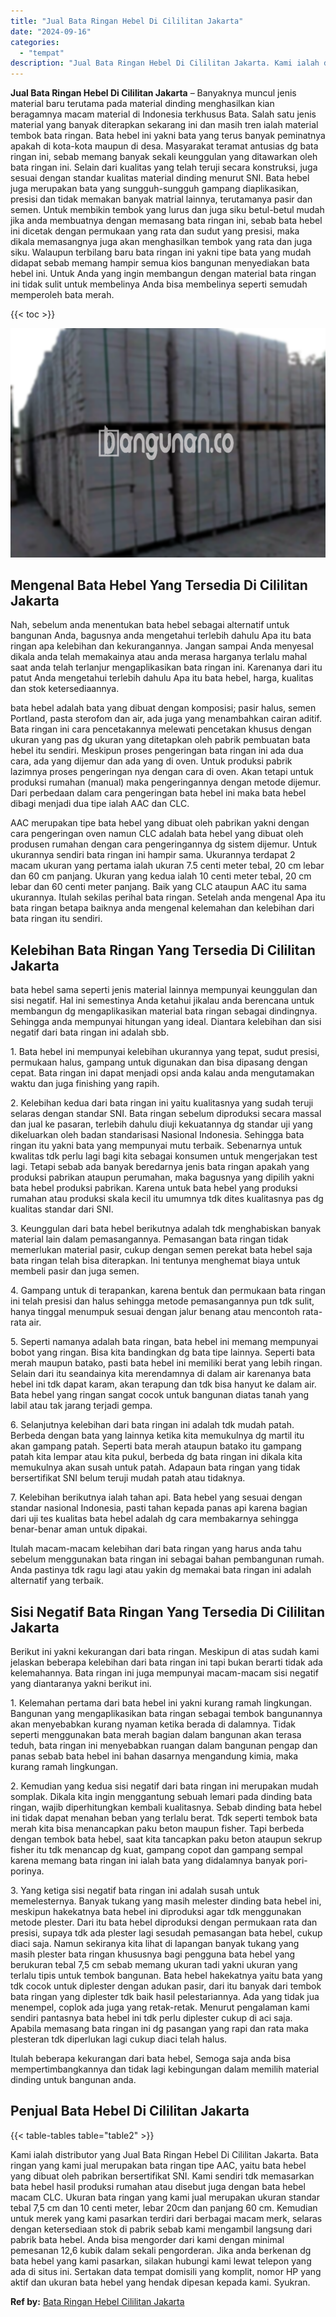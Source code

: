 ```yaml
---
title: "Jual Bata Ringan Hebel Di Cililitan Jakarta"
date: "2024-09-16"
categories: 
  - "tempat"
description: "Jual Bata Ringan Hebel Di Cililitan Jakarta. Kami ialah distributor yang Jual Bata Ringan Hebel Di Cililitan Jakarta. Bata ringan yang kami jual merupakan ba..."
---
```


**Jual Bata Ringan Hebel Di Cililitan Jakarta** – Banyaknya muncul jenis material baru terutama pada material dinding menghasilkan kian beragamnya macam material di Indonesia terkhusus Bata. Salah satu jenis material yang banyak diterapkan sekarang ini dan masih tren ialah material tembok bata ringan. Bata hebel ini yakni bata yang terus banyak peminatnya apakah di kota-kota maupun di desa. Masyarakat teramat antusias dg bata ringan ini, sebab memang banyak sekali keunggulan yang ditawarkan oleh bata ringan ini. Selain dari kualitas yang telah teruji secara konstruksi, juga sesuai dengan standar kualitas material dinding menurut SNI. Bata hebel juga merupakan bata yang sungguh-sungguh gampang diaplikasikan, presisi dan tidak memakan banyak matrial lainnya, terutamanya pasir dan semen. Untuk membikin tembok yang lurus dan juga siku betul-betul mudah jika anda membuatnya dengan memasang bata ringan ini, sebab bata hebel ini dicetak dengan permukaan yang rata dan sudut yang presisi, maka dikala memasangnya juga akan menghasilkan tembok yang rata dan juga siku. Walaupun terbilang baru bata ringan ini yakni tipe bata yang mudah didapat sebab memang hampir semua kios bangunan menyediakan bata hebel ini. Untuk Anda yang ingin membangun dengan material bata ringan ini tidak sulit untuk membelinya Anda bisa membelinya seperti semudah memperoleh bata merah.

{{< toc >}}

![Jual Bata Ringan Hebel Di Cililitan Jakarta](/images/jual-hebel-murah-17.png)

## Mengenal Bata Hebel Yang Tersedia Di Cililitan Jakarta

Nah, sebelum anda menentukan bata hebel sebagai alternatif untuk bangunan Anda, bagusnya anda mengetahui terlebih dahulu Apa itu bata ringan apa kelebihan dan kekurangannya. Jangan sampai Anda menyesal dikala anda telah memakainya atau anda merasa harganya terlalu mahal saat anda telah terlanjur mengaplikasikan bata ringan ini. Karenanya dari itu patut Anda mengetahui terlebih dahulu Apa itu bata hebel, harga, kualitas dan stok ketersediaannya.

bata hebel adalah bata yang dibuat dengan komposisi; pasir halus, semen Portland, pasta sterofom dan air, ada juga yang menambahkan cairan aditif. Bata ringan ini cara pencetakannya melewati pencetakan khusus dengan ukuran yang pas dg ukuran yang ditetapkan oleh pabrik pembuatan bata hebel itu sendiri. Meskipun proses pengeringan bata ringan ini ada dua cara, ada yang dijemur dan ada yang di oven. Untuk produksi pabrik lazimnya proses pengeringan nya dengan cara di oven. Akan tetapi untuk produksi rumahan (manual) maka pengeringannya dengan metode dijemur. Dari perbedaan dalam cara pengeringan bata hebel ini maka bata hebel dibagi menjadi dua tipe ialah AAC dan CLC.

AAC merupakan tipe bata hebel yang dibuat oleh pabrikan yakni dengan cara pengeringan oven namun CLC adalah bata hebel yang dibuat oleh produsen rumahan dengan cara pengeringannya dg sistem dijemur. Untuk ukurannya sendiri bata ringan ini hampir sama. Ukurannya terdapat 2 macam ukuran yang pertama ialah ukuran 7.5 centi meter tebal, 20 cm lebar dan 60 cm panjang. Ukuran yang kedua ialah 10 centi meter tebal, 20 cm lebar dan 60 centi meter panjang. Baik yang CLC ataupun AAC itu sama ukurannya. Itulah sekilas perihal bata ringan. Setelah anda mengenal Apa itu bata ringan betapa baiknya anda mengenal kelemahan dan kelebihan dari bata ringan itu sendiri.

## Kelebihan Bata Ringan Yang Tersedia Di Cililitan Jakarta

bata hebel sama seperti jenis material lainnya mempunyai keunggulan dan sisi negatif. Hal ini semestinya Anda ketahui jikalau anda berencana untuk membangun dg mengaplikasikan material bata ringan sebagai dindingnya. Sehingga anda mempunyai hitungan yang ideal. Diantara kelebihan dan sisi negatif dari bata ringan ini adalah sbb.

1\. Bata hebel ini mempunyai kelebihan ukurannya yang tepat, sudut presisi, permukaan halus, gampang untuk digunakan dan bisa dipasang dengan cepat. Bata ringan ini dapat menjadi opsi anda kalau anda mengutamakan waktu dan juga finishing yang rapih.

2\. Kelebihan kedua dari bata ringan ini yaitu kualitasnya yang sudah teruji selaras dengan standar SNI. Bata ringan sebelum diproduksi secara massal dan jual ke pasaran, terlebih dahulu diuji kekuatannya dg standar uji yang dikeluarkan oleh badan standarisasi Nasional Indonesia. Sehingga bata ringan itu yakni bata yang mempunyai mutu terbaik. Sebenarnya untuk kwalitas tdk perlu lagi bagi kita sebagai konsumen untuk mengerjakan test lagi. Tetapi sebab ada banyak beredarnya jenis bata ringan apakah yang produksi pabrikan ataupun perumahan, maka bagusnya yang dipilih yakni bata hebel produksi pabrikan. Karena untuk bata hebel yang produksi rumahan atau produksi skala kecil itu umumnya tdk dites kualitasnya pas dg kualitas standar dari SNI.

3\. Keunggulan dari bata hebel berikutnya adalah tdk menghabiskan banyak material lain dalam pemasangannya. Pemasangan bata ringan tidak memerlukan material pasir, cukup dengan semen perekat bata hebel saja bata ringan telah bisa diterapkan. Ini tentunya menghemat biaya untuk membeli pasir dan juga semen.

4\. Gampang untuk di terapankan, karena bentuk dan permukaan bata ringan ini telah presisi dan halus sehingga metode pemasangannya pun tdk sulit, hanya tinggal menumpuk sesuai dengan jalur benang atau mencontoh rata-rata air.

5\. Seperti namanya adalah bata ringan, bata hebel ini memang mempunyai bobot yang ringan. Bisa kita bandingkan dg bata tipe lainnya. Seperti bata merah maupun batako, pasti bata hebel ini memiliki berat yang lebih ringan. Selain dari itu seandainya kita merendamnya di dalam air karenanya bata hebel ini tdk dapat karam, akan terapung dan tdk bisa hanyut ke dalam air. Bata hebel yang ringan sangat cocok untuk bangunan diatas tanah yang labil atau tak jarang terjadi gempa.

6\. Selanjutnya kelebihan dari bata ringan ini adalah tdk mudah patah. Berbeda dengan bata yang lainnya ketika kita memukulnya dg martil itu akan gampang patah. Seperti bata merah ataupun batako itu gampang patah kita lempar atau kita pukul, berbeda dg bata ringan ini dikala kita memukulnya akan susah untuk patah. Adapaun bata ringan yang tidak bersertifikat SNI belum teruji mudah patah atau tidaknya.

7\. Kelebihan berikutnya ialah tahan api. Bata hebel yang sesuai dengan standar nasional Indonesia, pasti tahan kepada panas api karena bagian dari uji tes kualitas bata hebel adalah dg cara membakarnya sehingga benar-benar aman untuk dipakai.

Itulah macam-macam kelebihan dari bata ringan yang harus anda tahu sebelum menggunakan bata ringan ini sebagai bahan pembangunan rumah. Anda pastinya tdk ragu lagi atau yakin dg memakai bata ringan ini adalah alternatif yang terbaik.

## Sisi Negatif Bata Ringan Yang Tersedia Di Cililitan Jakarta

Berikut ini yakni kekurangan dari bata ringan. Meskipun di atas sudah kami jelaskan beberapa kelebihan dari bata ringan ini tapi bukan berarti tidak ada kelemahannya. Bata ringan ini juga mempunyai macam-macam sisi negatif yang diantaranya yakni berikut ini.

1\. Kelemahan pertama dari bata hebel ini yakni kurang ramah lingkungan. Bangunan yang mengaplikasikan bata ringan sebagai tembok bangunannya akan menyebabkan kurang nyaman ketika berada di dalamnya. Tidak seperti menggunakan bata merah bagian dalam bangunan akan terasa teduh, bata ringan ini menyebabkan ruangan dalam bangunan pengap dan panas sebab bata hebel ini bahan dasarnya mengandung kimia, maka kurang ramah lingkungan.

2\. Kemudian yang kedua sisi negatif dari bata ringan ini merupakan mudah somplak. Dikala kita ingin menggantung sebuah lemari pada dinding bata ringan, wajib diperhitungkan kembali kualitasnya. Sebab dinding bata hebel ini tidak dapat menahan beban yang terlalu berat. Tdk seperti tembok bata merah kita bisa menancapkan paku beton maupun fisher. Tapi berbeda dengan tembok bata hebel, saat kita tancapkan paku beton ataupun sekrup fisher itu tdk menancap dg kuat, gampang copot dan gampang sempal karena memang bata ringan ini ialah bata yang didalamnya banyak pori-porinya.

3\. Yang ketiga sisi negatif bata ringan ini adalah susah untuk memelesternya. Banyak tukang yang masih melester dinding bata hebel ini, meskipun hakekatnya bata hebel ini diproduksi agar tdk menggunakan metode plester. Dari itu bata hebel diproduksi dengan permukaan rata dan presisi, supaya tdk ada plester lagi sesudah pemasangan bata hebel, cukup diaci saja. Namun sekiranya kita lihat di lapangan banyak tukang yang masih plester bata ringan khususnya bagi pengguna bata hebel yang berukuran tebal 7,5 cm sebab memang ukuran tadi yakni ukuran yang terlalu tipis untuk tembok bangunan. Bata hebel hakekatnya yaitu bata yang tdk cocok untuk diplester dengan adukan pasir, dari itu banyak dari tembok bata ringan yang diplester tdk baik hasil pelestariannya. Ada yang tidak jua menempel, coplok ada juga yang retak-retak. Menurut pengalaman kami sendiri pantasnya bata hebel ini tdk perlu diplester cukup di aci saja. Apabila memasang bata ringan ini dg pasangan yang rapi dan rata maka plesteran tdk diperlukan lagi cukup diaci telah halus.

Itulah beberapa kekurangan dari bata hebel, Semoga saja anda bisa mempertimbangkannya dan tidak lagi kebingungan dalam memilih material dinding untuk bangunan anda.

## Penjual Bata Hebel Di Cililitan Jakarta

{{< table-tables table="table2" >}}

Kami ialah distributor yang Jual Bata Ringan Hebel Di Cililitan Jakarta. Bata ringan yang kami jual merupakan bata ringan tipe AAC, yaitu bata hebel yang dibuat oleh pabrikan bersertifikat SNI. Kami sendiri tdk memasarkan bata hebel hasil produksi rumahan atau disebut juga dengan bata hebel macam CLC. Ukuran bata ringan yang kami jual merupakan ukuran standar tebal 7,5 cm dan 10 centi meter, lebar 20cm dan panjang 60 cm. Kemudian untuk merek yang kami pasarkan terdiri dari berbagai macam merk, selaras dengan ketersediaan stok di pabrik sebab kami mengambil langsung dari pabrik bata hebel. Anda bisa mengorder dari kami dengan minimal pemesanan 12,6 kubik dalam sekali pengorderan. Jika anda berkenan dg bata hebel yang kami pasarkan, silakan hubungi kami lewat telepon yang ada di situs ini. Sertakan data tempat domisili yang komplit, nomor HP yang aktif dan ukuran bata hebel yang hendak dipesan kepada kami. Syukran.

**Ref by:** [Bata Ringan Hebel Cililitan Jakarta](https://id.wikipedia.org/wiki/Bata)
